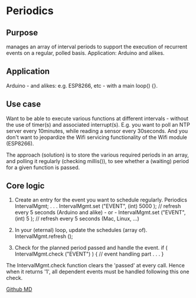 # Periodics
## Purpose
manages an array of interval periods to support the execution
of recurrent events on a regular, polled basis. Application: Arduino and alikes.

## Application
Arduino - and alikes: e.g. ESP8266, etc - with a main loop() {}.

## Use case
Want to be able to execute various functions at different intervals - without
the use of timer(s) and associated interrupt(s). E.g. you want to poll an NTP server
every 10minutes, while reading a sensor every 30seconds. And you don't want
to jeopardize the Wifi servicing functionality of the Wifi module (ESP8266).

The approach (solution) is to store the various required periods in an array,
and polling it regularly (checking millis()), to see whether a (waiting) period
for a given function is passed.

## Core logic
1. Create an entry for the event you want to schedule regularly.
        Periodics IntervalMgmt;
        . . .
        IntervalMgmt.set ("EVENT", (int) 5000 );   // refresh every 5 seconds (Arduino and alike)
        - or -
        IntervalMgmt.set ("EVENT", (int) 5 );      // refresh every 5 seconds (Mac, Linux, ...)

2. In your (eternal) loop, update the schedules (array of).
        IntervalMgmt.refresh ();

3. Check for the planned period passed and handle the event.
        if  ( IntervalMgmt.check ("EVENT") ) {
            // event handling part
            . . .
        }

The IntervalMgmt.check function clears the 'passed' at every call. Hence when it returns '1', all
dependent events must be handled following this one check.

[Github MD](https://guides.github.com/features/mastering-markdown/)